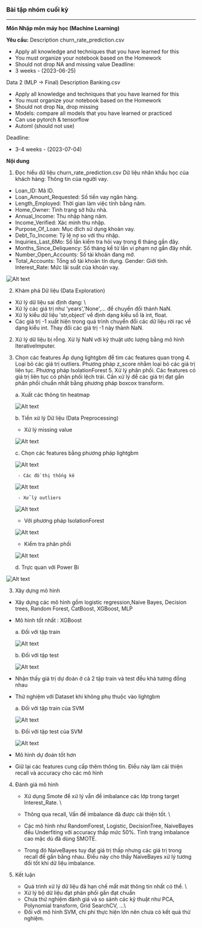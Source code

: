 ### Bài tập nhóm cuối kỳ
---
**Môn Nhập môn máy học (Machine Learning)**

**Yêu cầu:**
Description churn_rate_prediction.csv
- Apply all knowledge and techniques that you have learned for this
- You must organize your notebook based on the Homework
- Should not drop NA and missing value
Deadline:
- 3 weeks - (2023-06-25)

Data 2 (MLP -> Final)
Description Banking.csv
- Apply all knowledge and techniques that you have learned for this
- You must organize your notebook based on the Homework
- Should not drop Na, drop missing
- Models: compare all models that you have learned or practiced
- Can use pytorch & tensorflow
- Automl (should not use)

Deadline:
-  3-4 weeks - (2023-07-04)

**Nội dung**
1. Đọc hiểu dữ liệu churn_rate_prediction.csv
    Dữ liệu nhân khẩu học của khách hàng:
Thông tin của người vay.
- Loan_ID: Mã ID.
- Loan_Amount_Requested: Số tiền vay ngân hàng.
- Length_Employed: Thời gian làm việc tính bằng năm.
- Home_Owner: Tình trạng sở hữu nhà.
- Annual_Income: Thu nhập hàng năm.
- Income_Verified: Xác minh thu nhập.
- Purpose_Of_Loan: Mục đích sử dụng khoản vay.
- Debt_To_Income: Tỷ lệ nợ so với thu nhập.
- Inquiries_Last_6Mo: Số lần kiểm tra hỏi vay trong 6 tháng gần đây.
- Months_Since_Deliquency: Số tháng kể từ lần vi phạm nợ gần đây nhất.
- Number_Open_Accounts: Số tài khoản đang mở.
- Total_Accounts: Tổng số tài khoản tín dụng.
Gender: Giới tính.
Interest_Rate: Mức lãi suất của khoản vay.

![Alt text](image.png)

2. Khám phá Dữ liệu (Data Exploration)

- Xử lý dữ liệu sai định dạng: \
- Xử lý các giá trị như 'years','None',... để chuyển đổi thành NaN.
- Xử lý kiểu dữ liệu 'str,object' về định dạng kiểu số là int, float.
- Các giá trị -1 xuất hiện trong quá trình chuyển đổi các dữ liệu rời rạc về dạng kiểu int. Thay đổi các giá trị -1 này thành NaN.
2. Xử lý dữ liệu bị rỗng.
Xử lý NaN với kỹ thuật ước lượng bằng mô hình IterativeImputer.
3. Chọn các features Áp dụng lightgbm để tìm các features quan trọng 4. Loại bỏ các giá trị outliers.
Phương pháp z_score nhằm loại bỏ các giá trị liên tục.
Phương pháp IsolationForest 5. Xử lý phân phối.
Các features có giá trị liên tục có phân phối lệch trái.
Cần xử lý để các giá trị đạt gần phân phối chuẩn nhất bằng phương pháp boxcox transform.

    a. Xuất các thông tin heatmap 

   ![Alt text](image-1.png)

    b. Tiền xử lý Dữ liệu (Data Preprocessing)

      - Xử lý missing value 

    ![Alt text](image-2.png)

    c. Chọn các features bằng phương pháp lightgbm

    ![Alt text](image-3.png)

        - Các đồ thị thống kê 
    ![Alt text](image-4.png)

        - Xử lý outliers
    ![Alt text](image-5.png)

    - Với phương pháp IsolationForest

    ![Alt text](image-6.png)

    - Kiểm tra phân phối 

    ![Alt text](image-7.png)

    d. Trực quan với Power Bi

![Alt text](image-8.png)

3. Xây dựng mô hình

- Xây dựng các mô hình gồm logistic regression,Naive Bayes, Decision trees, Random Forest, CatBoost, XGBoost, MLP

- Mô hình tốt nhất : XGBoost

    a. Đối với tập train

    ![Alt text](image-10.png)

    b. Đối với tập test

    ![Alt text](image-9.png)

- Nhận thấy giá trị dự đoán ở cả 2 tập train và test đều khá tương đồng nhau

- Thử nghiệm với Dataset khi không phụ thuộc vào lightgbm

    a. Đối với tập train của SVM

    ![Alt text](image-12.png)
  
    b. Đối với tập test của SVM
    
    ![Alt text](image-11.png)
  
- Mô hình dự đoán tốt hơn

- Giữ lại các features cung cấp thêm thông tin. Điều này làm cải thiện recall và accuracy cho các mô hình
  
4. Đánh giá mô hình

    - Xử dụng Smote để xử lý vẫn đề imbalance các lớp trong target Interest_Rate. \
    - Thông qua recall, Vấn đề imbalance đã được cải thiện tốt. \

    - Các mô hình như RandomForest, Logistic, DecisionTree, NaiveBayes đều Underfiting với accuracy thấp mức 50%. Tình trạng imbalance cao mặc dù đã dùng SMOTE. 
    - Trong đó NaiveBayes tuy đạt giá trị thấp nhưng các giá trị trong recall đề gần bằng nhau. Điều này cho thấy NaiveBayes xử lý tương đối tốt khi dữ liệu imbalance.

5. Kết luận 
    - Quá trình xử lý dữ liệu đã hạn chế mất mát thông tin nhất có thể. \
    - Xử lý bộ dữ liệu đạt phân phối gần đạt chuẩn
    - Chưa thử nghiệm đánh giá và so sánh các kỹ thuật như PCA, Polynomial transform, Grid SearchCV, ...\
    - Đối với mô hình SVM, chi phí thực hiện lớn nên chưa có kết quả thử nghiệm.